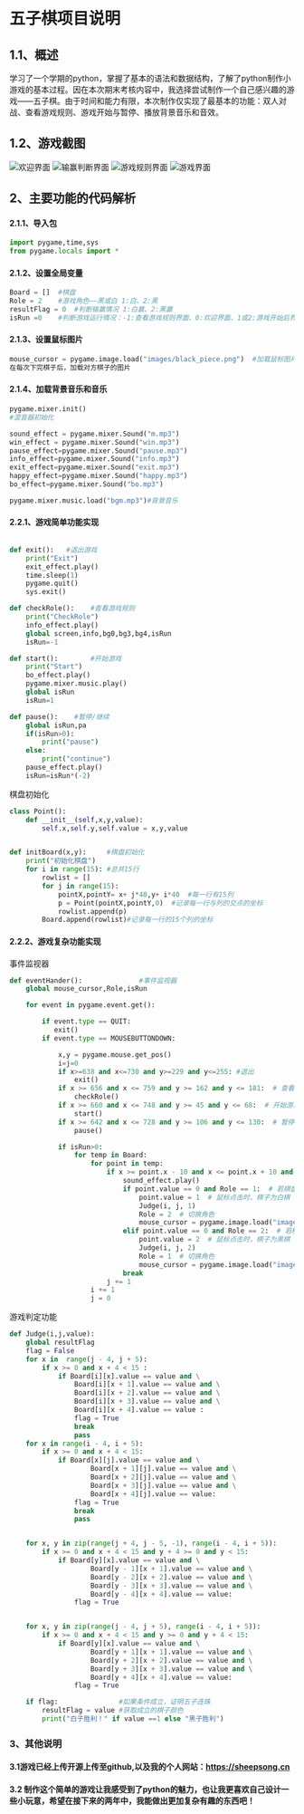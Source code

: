 # 五子棋项目说明

## 1.1、概述

​				学习了一个学期的python，掌握了基本的语法和数据结构，了解了python制作小游戏的基本过程。因在本次期末考核内容中，我选择尝试制作一个自己感兴趣的游戏——五子棋。由于时间和能力有限，本次制作仅实现了最基本的功能：双人对战、查看游戏规则、游戏开始与暂停、播放背景音乐和音效。



## 1.2、游戏截图

![欢迎界面](https://user-images.githubusercontent.com/79883276/122643377-12e55c00-d142-11eb-991a-0fa3202716db.png)
![输赢判断界面](https://user-images.githubusercontent.com/79883276/122643382-1973d380-d142-11eb-8db2-007e9ae1abdd.png)
![游戏规则界面](https://user-images.githubusercontent.com/79883276/122643384-1b3d9700-d142-11eb-9706-eb877f66f847.png)
![游戏界面](https://user-images.githubusercontent.com/79883276/122643386-1d075a80-d142-11eb-8ed6-16cf07baf7f1.png)

## 2、主要功能的代码解析

####  2.1.1、导入包

```python
import pygame,time,sys
from pygame.locals import *
```

#### 2.1.2、设置全局变量

```python
Board = []  #棋盘
Role = 2	#游戏角色——黑或白 1:白、2:黑
resultFlag = 0	#判断输赢情况 1:白赢、2:黑赢
isRun =0	#判断游戏运行情况：-1:查看游戏规则界面、0:欢迎界面、1或2:游戏开始后界面、-2:暂停
```

#### 2.1.3、设置鼠标图片

```python
mouse_cursor = pygame.image.load("images/black_piece.png")  #加载鼠标图片
在每次下完棋子后，加载对方棋子的图片
```

#### 2.1.4、加载背景音乐和音乐

```python
pygame.mixer.init()
#混音器初始化

sound_effect = pygame.mixer.Sound("m.mp3")
win_effect = pygame.mixer.Sound("win.mp3")
pause_effect=pygame.mixer.Sound("pause.mp3")
info_effect=pygame.mixer.Sound("info.mp3")
exit_effect=pygame.mixer.Sound("exit.mp3")
happy_effect=pygame.mixer.Sound("happy.mp3")
bo_effect=pygame.mixer.Sound("bo.mp3")

pygame.mixer.music.load("bgm.mp3")#背景音乐
```

#### 2.2.1、游戏简单功能实现

```python

def exit():   #退出游戏
    print("Exit")
    exit_effect.play()
    time.sleep(1)
    pygame.quit()
    sys.exit()

def checkRole():    #查看游戏规则
    print("CheckRole")
    info_effect.play()
    global screen,info,bg0,bg3,bg4,isRun
    isRun=-1

def start():        #开始游戏
    print("Start")
    bo_effect.play()
    pygame.mixer.music.play()
    global isRun
    isRun=1

def pause():    #暂停/继续
    global isRun,pa
    if(isRun>0):
        print("pause")
    else:
        print("continue")
    pause_effect.play()
    isRun=isRun*(-2)

```

棋盘初始化

```python
class Point():
    def __init__(self,x,y,value):
        self.x,self.y,self.value = x,y,value


def initBoard(x,y):     #棋盘初始化
    print("初始化棋盘")
    for i in range(15): #总共15行
        rowlist = []
        for j in range(15):
            pointX,pointY= x+ j*40,y+ i*40  #每一行有15列
            p = Point(pointX,pointY,0)  #记录每一行与列的交点的坐标
            rowlist.append(p)
        Board.append(rowlist)#记录每一行的15个列的坐标
```

#### 2.2.2、游戏复杂功能实现

事件监视器

```python
def eventHander():              #事件监视器
    global mouse_cursor,Role,isRun

    for event in pygame.event.get():

        if event.type == QUIT:
           exit()
        if event.type == MOUSEBUTTONDOWN:

            x,y = pygame.mouse.get_pos()
            i=j=0
            if x>=638 and x<=730 and y>=229 and y<=255: #退出
                exit()
            if x >= 656 and x <= 759 and y >= 162 and y <= 181:  # 查看规则
                checkRole()
            if x >= 660 and x <= 748 and y >= 45 and y <= 68:  # 开始游戏
                start()
            if x >= 642 and x <= 728 and y >= 106 and y <= 130:  # 暂停游戏
                pause()

            if isRun>0:
                for temp in Board:
                    for point in temp:
                        if x >= point.x - 10 and x <= point.x + 10 and y >= point.y - 10 and y <= point.y + 10:
                            sound_effect.play()
                            if point.value == 0 and Role == 1:  # 若棋盘位置为空；棋子为白棋
                                point.value = 1  # 鼠标点击时，棋子为白棋
                                Judge(i, j, 1)
                                Role = 2  # 切换角色
                                mouse_cursor = pygame.image.load("images/black_piece.png")  # 切换鼠标图片（黑白棋子）
                            elif point.value == 0 and Role == 2:  # 若棋盘位置为空；棋子为黑棋
                                point.value = 2  # 鼠标点击时，棋子为黑棋
                                Judge(i, j, 2)
                                Role = 1  # 切换角色
                                mouse_cursor = pygame.image.load("images/white_piece.png")
                            break
                        j += 1
                    i += 1
                    j = 0


```

游戏判定功能

```python
def Judge(i,j,value):
    global resultFlag
    flag = False
    for x in  range(j - 4, j + 5):
        if x >= 0 and x + 4 < 15 :
            if Board[i][x].value == value and \
                Board[i][x + 1].value == value and \
                Board[i][x + 2].value == value and \
                Board[i][x + 3].value == value and \
                Board[i][x + 4].value == value :
                flag = True
                break
                pass
    for x in range(i - 4, i + 5):
        if x >= 0 and x + 4 < 15:
            if Board[x][j].value == value and \
                    Board[x + 1][j].value == value and \
                    Board[x + 2][j].value == value and \
                    Board[x + 3][j].value == value and \
                    Board[x + 4][j].value == value:
                flag = True
                break
                pass


    for x, y in zip(range(j + 4, j - 5, -1), range(i - 4, i + 5)):
        if x >= 0 and x + 4 < 15 and y + 4 >= 0 and y < 15:
            if Board[y][x].value == value and \
                    Board[y - 1][x + 1].value == value and \
                    Board[y - 2][x + 2].value == value and \
                    Board[y - 3][x + 3].value == value and \
                    Board[y - 4][x + 4].value == value:
                flag = True


    for x, y in zip(range(j - 4, j + 5), range(i - 4, i + 5)):
        if x >= 0 and x + 4 < 15 and y >= 0 and y + 4 < 15:
            if Board[y][x].value == value and \
                    Board[y + 1][x + 1].value == value and \
                    Board[y + 2][x + 2].value == value and \
                    Board[y + 3][x + 3].value == value and \
                    Board[y + 4][x + 4].value == value:
                flag = True

    if flag:               #如果条件成立，证明五子连珠
        resultFlag = value #获取成立的棋子颜色
        print("白子胜利！" if value ==1 else "黑子胜利")
```

### 3、其他说明

####  3.1游戏已经上传开源上传至github,以及我的个人网站：https://sheepsong.cn

#### 3.2 制作这个简单的游戏让我感受到了python的魅力，也让我更喜欢自己设计一些小玩意，希望在接下来的两年中，我能做出更加复杂有趣的东西吧！





